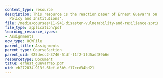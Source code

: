 ```yaml
---
content_type: resource
description: This resource is the reaction paper of Ernest Guevarra on the topic 'Disaster
  Policy and Institutions'.
file: /media/courses/11-941-disaster-vulnerability-and-resilience-spring-2005/eb272034913f6fefd5b9f17ccd34bd21_ernest_guevarra5.pdf
file_type: application/pdf
learning_resource_types:
- Assignments
ocw_type: OCWFile
parent_title: Assignments
parent_type: CourseSection
parent_uid: 025decc2-3746-51df-f1f2-1fd5ad489b6e
resourcetype: Document
title: ernest_guevarra5.pdf
uid: eb272034-913f-6fef-d5b9-f17ccd34bd21
---
```

